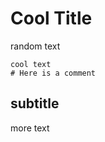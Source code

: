 # Cool Title

random text

```crystal
cool text
# Here is a comment
```

## subtitle

more text

[link]: https://exercism.com